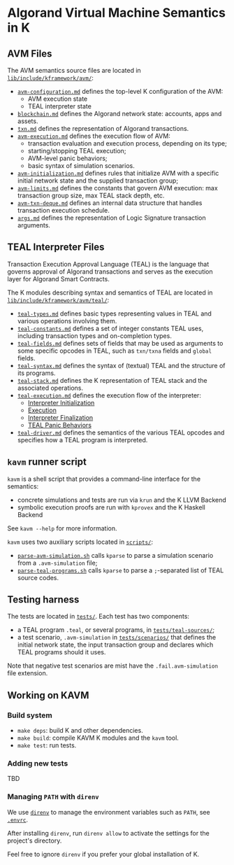 Algorand Virtual Machine Semantics in K
=======================================

AVM Files
---------

The AVM semantics source files are located in [`lib/include/kframework/avm/`](lib/include/kframework/avm/):

* [`avm-configuration.md`](lib/include/kframework/avm/avm-configuration.md) defines the top-level K configuration of the AVM:
  - AVM execution state
  - TEAL interpreter state
* [`blockchain.md`](lib/include/kframework/avm/blockchain.md) defines the Algorand network state: accounts, apps and assets.
* [`txn.md`](lib/include/kframework/avm/txn.md) defines the representation of Algorand transactions.
* [`avm-execution.md`](lib/include/kframework/avm/avm-execution.md) defines the execution flow of AVM:
  - transaction evaluation and execution process, depending on its type;
  - starting/stopping TEAL execution;
  - AVM-level panic behaviors;
  - basic syntax of simulation scenarios.
* [`avm-initialization.md`](lib/include/kframework/avm/avm-initialization.md) defines rules that initialize AVM with a specific initial network state and the supplied transaction group;
* [`avm-limits.md`](lib/include/kframework/avm/avm-limits.md) defines the constants that govern AVM execution: max transaction group size, max TEAL stack depth, etc.
* [`avm-txn-deque.md`](lib/include/kframework/avm/avm-txn-deque.md) defines an internal data structure that handles transaction execution schedule.
* [`args.md`](lib/include/kframework/avm/args.md) defines the representation of Logic Signature transaction arguments.

TEAL Interpreter Files
----------------------

Transaction Execution Approval Language (TEAL) is the language that governs approval of Algorand transactions and serves as the execution layer for Algorand Smart Contracts.

The K modules describing syntax and semantics of TEAL are located in [`lib/include/kframework/avm/teal/`](lib/include/kframework/avm/teal/):

* [`teal-types.md`](lib/include/kframework/avm/teal-types.md) defines basic types representing values in TEAL and various operations involving them.
* [`teal-constants.md`](lib/include/kframework/avm/teal-constants.md) defines a set of integer constants TEAL uses, including transaction types and on-completion types.
* [`teal-fields.md`](lib/include/kframework/avm/lib/include/kframework/common/teal-fields.md) defines sets of fields that may be used as arguments to some specific opcodes in TEAL, such as `txn/txna` fields and `global` fields.
* [`teal-syntax.md`](lib/include/kframework/avm/lib/include/kframework/common/teal-syntax.md) defines the syntax of (textual) TEAL and the structure of its programs.
* [`teal-stack.md`](lib/include/kframework/avm/teal-stack.md) defines the K representation of TEAL stack and the associated operations.
* [`teal-execution.md`](lib/include/kframework/avm/teal-execution.md) defines the execution flow of the interpreter:
  - [Interpreter Initialization](lib/include/kframework/avm/teal-execution.md#teal-interpreter-initialization)
  - [Execution](lib/include/kframework/avm/teal-execution.md#teal-execution)
  - [Interpreter Finalization](lib/include/kframework/avm/teal-execution.md#teal-interpreter-finalization)
  - [TEAL Panic Behaviors](lib/include/kframework/avm/teal-execution.md#panic-behaviors)
* [`teal-driver.md`](lib/include/kframework/avm/teal-driver.md) defines the semantics of the various TEAL opcodes and specifies how a TEAL program is interpreted.

`kavm` runner script
--------------------

`kavm` is a shell script that provides a command-line interface for the semantics:
* concrete simulations and tests are run via `krun` and the K LLVM Backend
* symbolic execution proofs are run with `kprovex` and the K Haskell Backend

See `kavm --help` for more information.

`kavm` uses two auxiliary scripts located in [`scripts/`](scripts/):
* [`parse-avm-simulation.sh`](scripts/parse-avm-simulation.sh) calls `kparse` to parse a simulation scenario from a `.avm-simulation` file;
* [`parse-teal-programs.sh`](scripts/parse-teal-programs.sh) calls `kparse` to parse a `;`-separated list of TEAL source codes.

Testing harness
---------------

The tests are located in [`tests/`](tests/). Each test has two components:
* a TEAL program `.teal`, or several programs, in [`tests/teal-sources/`](tests/teal-sources/);
* a test scenario, `.avm-simulation` in [`tests/scenarios/`](tests/scenarios/) that defines the initial network state, the input transaction group and declares which TEAL programs should it uses.

Note that negative test scenarios are mist have the `.fail.avm-simulation` file extension.

Working on KAVM
---------------

### Build system

* `make deps`: build K and other dependencies.
* `make build`: compile KAVM K modules and the `kavm` tool.
* `make test`: run tests.

### Adding new tests

TBD

### Managing `PATH` with `direnv`

We use [`direnv`](https://direnv.net/) to manage the environment variables such as `PATH`, see [`.envrc`](.envrc).

After installing `direnv`, run `direnv allow` to activate the settings for the project's directory.

Feel free to ignore `direnv` if you prefer your global installation of K.

